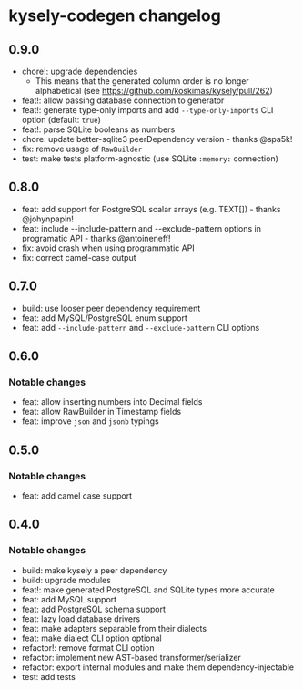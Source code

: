 # kysely-codegen changelog

## 0.9.0

- chore!: upgrade dependencies
  - This means that the generated column order is no longer alphabetical (see https://github.com/koskimas/kysely/pull/262)
- feat!: allow passing database connection to generator
- feat!: generate type-only imports and add `--type-only-imports` CLI option (default: `true`)
- feat!: parse SQLite booleans as numbers
- chore: update better-sqlite3 peerDependency version - thanks @spa5k!
- fix: remove usage of `RawBuilder`
- test: make tests platform-agnostic (use SQLite `:memory:` connection)

## 0.8.0

- feat: add support for PostgreSQL scalar arrays (e.g. TEXT[]) - thanks @johynpapin!
- feat: include --include-pattern and --exclude-pattern options in programatic API - thanks @antoineneff!
- fix: avoid crash when using programmatic API
- fix: correct camel-case output

## 0.7.0

- build: use looser peer dependency requirement
- feat: add MySQL/PostgreSQL enum support
- feat: add `--include-pattern` and `--exclude-pattern` CLI options

## 0.6.0

### Notable changes

- feat: allow inserting numbers into Decimal fields
- feat: allow RawBuilder in Timestamp fields
- feat: improve `json` and `jsonb` typings

## 0.5.0

### Notable changes

- feat: add camel case support

## 0.4.0

### Notable changes

- build: make kysely a peer dependency
- build: upgrade modules
- feat!: make generated PostgreSQL and SQLite types more accurate
- feat: add MySQL support
- feat: add PostgreSQL schema support
- feat: lazy load database drivers
- feat: make adapters separable from their dialects
- feat: make dialect CLI option optional
- refactor!: remove format CLI option
- refactor: implement new AST-based transformer/serializer
- refactor: export internal modules and make them dependency-injectable
- test: add tests
